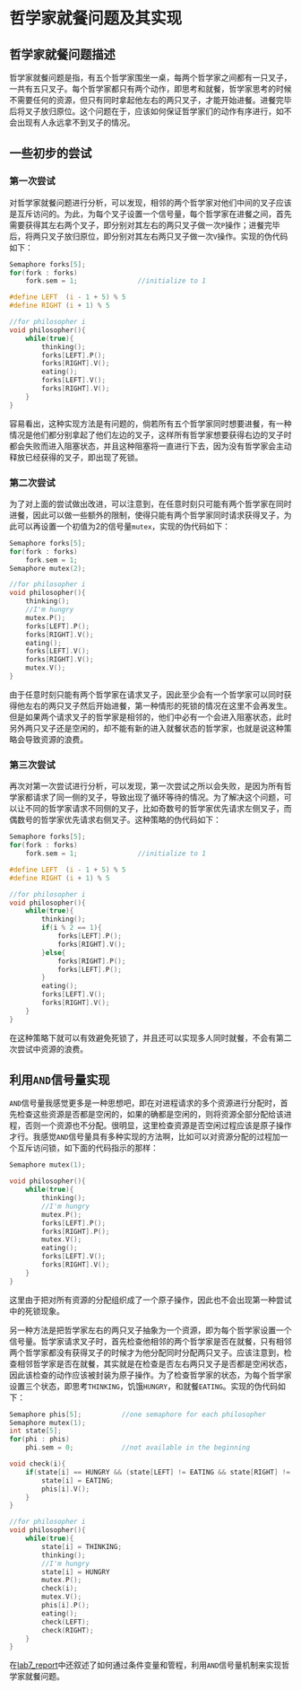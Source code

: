 哲学家就餐问题及其实现
====================

## 哲学家就餐问题描述

哲学家就餐问题是指，有五个哲学家围坐一桌，每两个哲学家之间都有一只叉子，一共有五只叉子。每个哲学家都只有两个动作，即思考和就餐，哲学家思考的时候不需要任何的资源，但只有同时拿起他左右的两只叉子，才能开始进餐。进餐完毕后将叉子放归原位。这个问题在于，应该如何保证哲学家们的动作有序进行，如不会出现有人永远拿不到叉子的情况。

## 一些初步的尝试

### 第一次尝试

对哲学家就餐问题进行分析，可以发现，相邻的两个哲学家对他们中间的叉子应该是互斥访问的。为此，为每个叉子设置一个信号量，每个哲学家在进餐之间，首先需要获得其左右两个叉子，即分别对其左右的两只叉子做一次`P`操作；进餐完毕后，将两只叉子放归原位，即分别对其左右两只叉子做一次`V`操作。实现的伪代码如下：

```c
Semaphore forks[5];
for(fork : forks)
	fork.sem = 1;				//initialize to 1

#define LEFT  (i - 1 + 5) % 5
#define RIGHT (i + 1) % 5

//for philosopher i
void philosopher(){
	while(true){
		thinking();
		forks[LEFT].P();
		forks[RIGHT].V();
		eating();
		forks[LEFT].V();
		forks[RIGHT].V();
	}
}
```

容易看出，这种实现方法是有问题的，倘若所有五个哲学家同时想要进餐，有一种情况是他们都分别拿起了他们左边的叉子，这样所有哲学家想要获得右边的叉子时都会失败而进入阻塞状态，并且这种阻塞将一直进行下去，因为没有哲学家会主动释放已经获得的叉子，即出现了死锁。

### 第二次尝试

为了对上面的尝试做出改进，可以注意到，在任意时刻只可能有两个哲学家在同时进餐，因此可以做一些额外的限制，使得只能有两个哲学家同时请求获得叉子，为此可以再设置一个初值为2的信号量`mutex`，实现的伪代码如下：

```c
Semaphore forks[5];
for(fork : forks)
	fork.sem = 1;
Semaphore mutex(2);

//for philosopher i
void philosopher(){
	thinking();
	//I'm hungry
	mutex.P();
	forks[LEFT].P();
	forks[RIGHT].V();
	eating();
	forks[LEFT].V();
	forks[RIGHT].V();
	mutex.V();
}
```

由于任意时刻只能有两个哲学家在请求叉子，因此至少会有一个哲学家可以同时获得他左右的两只叉子然后开始进餐，第一种情形的死锁的情况在这里不会再发生。但是如果两个请求叉子的哲学家是相邻的，他们中必有一个会进入阻塞状态，此时另外两只叉子还是空闲的，却不能有新的进入就餐状态的哲学家，也就是说这种策略会导致资源的浪费。

### 第三次尝试

再次对第一次尝试进行分析，可以发现，第一次尝试之所以会失败，是因为所有哲学家都请求了同一侧的叉子，导致出现了循环等待的情况。为了解决这个问题，可以让不同的哲学家请求不同侧的叉子，比如奇数号的哲学家优先请求左侧叉子，而偶数号的哲学家优先请求右侧叉子。这种策略的伪代码如下：

```c
Semaphore forks[5];
for(fork : forks)
	fork.sem = 1;				//initialize to 1

#define LEFT  (i - 1 + 5) % 5
#define RIGHT (i + 1) % 5

//for philosopher i
void philosopher(){
	while(true){
		thinking();
		if(i % 2 == 1){
			forks[LEFT].P();
			forks[RIGHT].V();
		}else{
			forks[RIGHT].P();
			forks[LEFT].P();
		}
		eating();
		forks[LEFT].V();
		forks[RIGHT].V();
	}
}
```

在这种策略下就可以有效避免死锁了，并且还可以实现多人同时就餐，不会有第二次尝试中资源的浪费。

## 利用`AND`信号量实现

`AND`信号量我感觉更多是一种思想吧，即在对进程请求的多个资源进行分配时，首先检查这些资源是否都是空闲的，如果的确都是空闲的，则将资源全部分配给该进程，否则一个资源也不分配。很明显，这里检查资源是否空闲过程应该是原子操作才行。我感觉`AND`信号量具有多种实现的方法啊，比如可以对资源分配的过程加一个互斥访问锁，如下面的代码指示的那样：

```c
Semaphore mutex(1);

void philosopher(){
	while(true){
		thinking();
		//I'm hungry
		mutex.P();
		forks[LEFT].P();
		forks[RIGHT].P();
		mutex.V();
		eating();
		forks[LEFT].V();
		forks[RIGHT].V();
	}
}
```

这里由于把对所有资源的分配组织成了一个原子操作，因此也不会出现第一种尝试中的死锁现象。

另一种方法是把哲学家左右的两只叉子抽象为一个资源，即为每个哲学家设置一个信号量。哲学家请求叉子时，首先检查他相邻的两个哲学家是否在就餐，只有相邻两个哲学家都没有获得叉子的时候才为他分配同时分配两只叉子。应该注意到，检查相邻哲学家是否在就餐，其实就是在检查是否左右两只叉子是否都是空闲状态，因此该检查的动作应该被封装为原子操作。为了检查哲学家的状态，为每个哲学家设置三个状态，即思考`THINKING`，饥饿`HUNGRY`，和就餐`EATING`。实现的伪代码如下：

```c
Semaphore phis[5]; 			//one semaphore for each philosopher
Semaphore mutex(1);
int state[5];
for(phi : phis)
	phi.sem = 0;			//not available in the beginning

void check(i){
	if(state[i] == HUNGRY && (state[LEFT] != EATING && state[RIGHT] != EATING)){
		state[i] = EATING;
		phis[i].V();	
	}
}

//for philosopher i
void philosopher(){
	while(true){
		state[i] = THINKING;
		thinking();
		//I'm hungry
		state[i] = HUNGRY
		mutex.P();
		check(i);
		mutex.V();
		phis[i].P();
		eating();
		check(LEFT);
		check(RIGHT);
	}
}
```

在[lab7_report](lab7_report.md)中还叙述了如何通过条件变量和管程，利用`AND`信号量机制来实现哲学家就餐问题。
